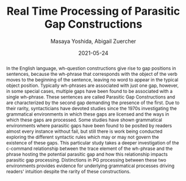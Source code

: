 ---
author: Masaya Yoshida, Abigail Zuercher
title: Real Time Processing of Parasitic Gap Constructions
date: 2021-05-24
abstract: 'In the English language, wh-question constructions give rise to gap positions in sentences, because the wh-phrase that corresponds with the object of the verb moves to the beginning of the sentence, leaving no word to appear in the typical object position. Typically wh-phrases  are associated with just one gap, however, in some special cases,  multiple gaps have been found to be associated with a single wh-phrase. These sentences are called Parasitic Gap Constructions and are characterized by the second gap demanding the presence of the first. Due to their rarity, syntacticians have devoted studies since the 1970s investigating the grammatical environments in which these gaps are licensed and the ways in which these gaps are processed. Some studies have shown grammatical environments where parasitic gaps have been found to be posited by readers almost every instance without fail, but still there is work being conducted exploring the different syntactic rules which may or may not govern the existence of these gaps. This particular study takes a deeper investigation of the c-command relationship between the trace element of the wh-phrase and the phrase hosting the potential parasitic gap and how this relationship impacts parasitic gap processing. Distinctions in PG processing between these two environments provides evidence for underlying grammatical processes driving readers'' intuition despite the rarity of these constructions. '
major: Linguistics
senior_thesis: no
our_funding: yes
faculty_advisor: Professor Masaya Yoshida
doi: 10.21985/n2-hnnz-ds43
college: "Weinberg College of Arts and Sciences"
---